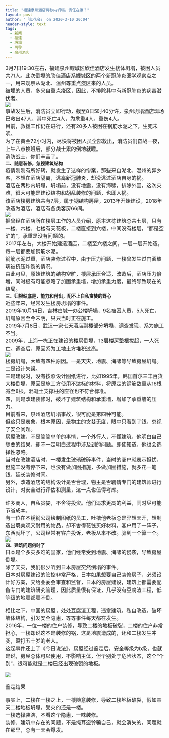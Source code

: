 ```yaml
---
title: "福建泉州酒店两秒内坍塌，责任在谁？"
layout: post
author: "「红花会」 on 2020-3-10 20:04"
header-style: text
tags:
  - 新闻
  - 福建
  - 坍塌
  - 两秒
  - 泉州酒店
---
```


<head></head>
<body>
 <div align="left"> 
  <font style="color:rgb(26, 26, 26)"><font face="-apple-system, BlinkMacSystemFont, &amp;quot"><font size="3">3月7日19:30左右，福建泉州鲤城区欣佳酒店发生楼体坍塌，被困人员共71人。此次倒塌的欣佳酒店系鲤城区的两个新冠肺炎医学观察点之一，用来观察从湖北、温州等重点疫区来的人员。</font></font></font> 
 </div> 
 <div align="left"> 
  <font style="color:rgb(26, 26, 26)"><font face="-apple-system, BlinkMacSystemFont, &amp;quot"><font size="3">被埋的人员，多来自重点疫区，因此，不排除其中有新冠肺炎的病毒潜伏者。</font></font></font> 
 </div> 
 <div align="left"> 
  <font style="color:rgb(26, 26, 26)"><font face="-apple-system, BlinkMacSystemFont, &amp;quot"><font size="3"><img src="https://pic4.zhimg.com/80/v2-794f13752097ed0429403a712a9e25fb_720w.jpg" onload="thumbImg(this)"></font></font></font> 
 </div> 
 <div align="left"> 
  <font style="color:rgb(26, 26, 26)"><font face="-apple-system, BlinkMacSystemFont, &amp;quot"><font size="3">事故发生后，消防员立即行动，截至8日5时40分许，泉州坍塌酒店现场已救出47人，其中死亡4人，为危重4人，重伤4人。</font></font></font> 
 </div> 
 <div align="left"> 
  <font style="color:rgb(26, 26, 26)"><font face="-apple-system, BlinkMacSystemFont, &amp;quot"><font size="3">目前，救援工作仍在进行，还有20多人被困在钢筋水泥之下，生死未明。</font></font></font> 
 </div> 
 <div align="left"> 
  <font style="color:rgb(26, 26, 26)"><font face="-apple-system, BlinkMacSystemFont, &amp;quot"><font size="3">为了在黄金72小时内，尽快将被困人员全部救出，消防员们奋战一夜，上午八点换班后，部分战士累的倒地就睡。</font></font></font> 
 </div> 
 <div align="left"> 
  <font style="color:rgb(26, 26, 26)"><font face="-apple-system, BlinkMacSystemFont, &amp;quot"><font size="3">消防战士，你们辛苦了。</font></font></font> 
 </div>
 <strong>二、随意装修，忽视建筑结构</strong>
 <br> 
 <div align="left"> 
  <font style="color:rgb(26, 26, 26)"><font face="-apple-system, BlinkMacSystemFont, &amp;quot"><font size="3">疫情刚刚有所好转，就发生了这样的惨案，那些来自湖北、温州的异乡客，本想在酒店隔离，逃离新冠肺炎，却没逃过酒店自身的祸。</font></font></font> 
 </div> 
 <div align="left"> 
  <font style="color:rgb(26, 26, 26)"><font face="-apple-system, BlinkMacSystemFont, &amp;quot"><font size="3">酒店在两秒内坍塌，坍塌前，没有地震，没有海啸，排除外因，这次灾难，很大可能是建设结构和胡乱装修的问题，也即人祸。</font></font></font> 
 </div> 
 <div align="left"> 
  <font style="color:rgb(26, 26, 26)"><font face="-apple-system, BlinkMacSystemFont, &amp;quot"><font size="3">该酒店楼房建筑共有7层，属于钢结构房屋，2013年开始建设，2018年改造为酒店，酒店有各类客房66间。</font></font></font> 
 </div>
 <img src="https://pic4.zhimg.com/80/v2-d4ad89661de5191184c73915bf4cf1fb_720w.jpg" onload="thumbImg(this)">
 <br> 
 <div align="left"> 
  <font style="color:rgb(26, 26, 26)"><font face="-apple-system, BlinkMacSystemFont, &amp;quot"><font size="3">据曾经在酒店所在楼层工作的人员介绍，原本这栋建筑总共七层，只有一楼、六楼、七楼有天花板，二楼直接到六楼，中间没有楼层，“都是空旷的”，承重是没有问题的。</font></font></font> 
 </div> 
 <div align="left"> 
  <font style="color:rgb(26, 26, 26)"><font face="-apple-system, BlinkMacSystemFont, &amp;quot"><font size="3">2017年左右，大楼开始建造酒店，二楼至六楼之间，一层一层开始造，每一层都要加钢筋水泥。</font></font></font> 
 </div> 
 <div align="left"> 
  <font style="color:rgb(26, 26, 26)"><font face="-apple-system, BlinkMacSystemFont, &amp;quot"><font size="3">钢筋水泥过重，酒店装修过程中，由于压力问题，一楼曾发生过门窗玻璃被挤压炸裂的情况。</font></font></font> 
 </div> 
 <div align="left"> 
  <font style="color:rgb(26, 26, 26)"><font face="-apple-system, BlinkMacSystemFont, &amp;quot"><font size="3">由此可见，原始建筑的结构空旷，楼层承压合适，改造后，酒店压力倍增，同时极有可能忽略了加固承重墙，增加承重力度，最终导致现在的结局。</font></font></font> 
 </div>
 <strong>三、归根结底是，能力和付出，配不上自私贪婪的野心</strong>
 <br> 
 <div align="left"> 
  <font style="color:rgb(26, 26, 26)"><font face="-apple-system, BlinkMacSystemFont, &amp;quot"><font size="3">近些年来，经常发生楼房坍塌的事件。</font></font></font> 
 </div> 
 <div align="left"> 
  <font style="color:rgb(26, 26, 26)"><font face="-apple-system, BlinkMacSystemFont, &amp;quot"><font size="3">2019年10月14日，吉林白城一办公楼坍塌，9名被困人员，5人死亡，坍塌原因至今未明，只只当时正在施工。</font></font></font> 
 </div> 
 <div align="left"> 
  <font style="color:rgb(26, 26, 26)"><font face="-apple-system, BlinkMacSystemFont, &amp;quot"><font size="3">2019年7月8日，武汉一家七天酒店副楼部分坍塌，调查发现，系为施工不当。</font></font></font> 
 </div> 
 <div align="left"> 
  <font style="color:rgb(26, 26, 26)"><font face="-apple-system, BlinkMacSystemFont, &amp;quot"><font size="3">2009年，上海一栋正在建设的楼房倒塌，13层楼房整根拔起，一人死亡。调查后，原因系为工地土方堆积过高。</font></font></font> 
 </div> 
 <div align="left"> 
  <font style="color:rgb(26, 26, 26)"><font face="-apple-system, BlinkMacSystemFont, &amp;quot"><font size="3"><img src="https://pic1.zhimg.com/80/v2-c3211f717d025c0f64ee2402b7a80f40_720w.jpg" onload="thumbImg(this)"></font></font></font> 
 </div> 
 <div align="left"> 
  <font style="color:rgb(26, 26, 26)"><font face="-apple-system, BlinkMacSystemFont, &amp;quot"><font size="3">楼房坍塌，大致有四种原因。一是天灾，地震、海啸等导致房屋坍塌。二是设计失误。</font></font></font> 
 </div> 
 <div align="left"> 
  <font style="color:rgb(26, 26, 26)"><font face="-apple-system, BlinkMacSystemFont, &amp;quot"><font size="3">三是建设时，没有按照设计图纸进行，比如1995年，韩国首尔三丰百货大楼倒塌，原因是施工方使用不达标的材料，将原定的钢筋数量从16根减至8根，混凝土支撑柱的直径也不符合标准。</font></font></font> 
 </div> 
 <div align="left"> 
  <font style="color:rgb(26, 26, 26)"><font face="-apple-system, BlinkMacSystemFont, &amp;quot"><font size="3">四，则是改建装修时，破坏了建筑结构和承重墙，增加了承重墙的压力。</font></font></font> 
 </div> 
 <div align="left"> 
  <font style="color:rgb(26, 26, 26)"><font face="-apple-system, BlinkMacSystemFont, &amp;quot"><font size="3">目前看来，泉州酒店坍塌事故，很可能是第四种可能。</font></font></font> 
 </div> 
 <div align="left"> 
  <font style="color:rgb(26, 26, 26)"><font face="-apple-system, BlinkMacSystemFont, &amp;quot"><font size="3">但这只是表象，根本原因，是物主的贪婪无度，眼中只看到了钱，忽视了安全问题。</font></font></font> 
 </div> 
 <div align="left"> 
  <font style="color:rgb(26, 26, 26)"><font face="-apple-system, BlinkMacSystemFont, &amp;quot"><font size="3">房屋改建，不是简简单单的事情，一个外行人，不懂建筑，他明白自己想要的结果，却不一定明白过程中涉及到的问题。即使知道，他也会选择性忽略。</font></font></font> 
 </div> 
 <div align="left"> 
  <font style="color:rgb(26, 26, 26)"><font face="-apple-system, BlinkMacSystemFont, &amp;quot"><font size="3">当时在改建酒店时，一楼发生玻璃破碎事件，当时的商户就表示担忧，但施工没有停下来，也没有做加固措施，多做加固措施，就多花一笔钱，延长装修时间。</font></font></font> 
 </div> 
 <div align="left"> 
  <font style="color:rgb(26, 26, 26)"><font face="-apple-system, BlinkMacSystemFont, &amp;quot"><font size="3">另外，改造酒店的结构设计是否合理，物主是否聘请专门的建筑师进行设计，对安全进行评估和测量，这一点也值得考虑。</font></font></font> 
 </div>
 <br> 
 <div align="left"> 
  <font style="color:rgb(26, 26, 26)"><font face="-apple-system, BlinkMacSystemFont, &amp;quot"><font size="3">许多商人，自私贪婪，不舍得投资。他们追求更高的利益，同时尽可能节省成本。</font></font></font> 
 </div> 
 <div align="left"> 
  <font style="color:rgb(26, 26, 26)"><font face="-apple-system, BlinkMacSystemFont, &amp;quot"><font size="3">有一位在不锈钢公司绘制图纸的员工，吐槽他老板总是异想天开，想制造出既美观又耐用的物品，却不舍得花钱买好材料，客户用了一阵子，东西就坏了，公司经常有客户投诉，老板从来不改。骗到一个算一个。</font></font></font> 
 </div> 
 <div align="left"> 
  <font style="color:rgb(26, 26, 26)"><font face="-apple-system, BlinkMacSystemFont, &amp;quot"><font size="3"><img src="https://pic4.zhimg.com/80/v2-e09ce45661050c593202937c80e0648f_720w.jpg" onload="thumbImg(this)"></font></font></font> 
 </div>
 <strong>四、建筑问题何时了</strong>
 <br> 
 <div align="left"> 
  <font style="color:rgb(26, 26, 26)"><font face="-apple-system, BlinkMacSystemFont, &amp;quot"><font size="3">日本是个多灾多难的国家，他们经常受到地震、海啸的侵袭，导致房屋倒塌。</font></font></font> 
 </div> 
 <div align="left"> 
  <font style="color:rgb(26, 26, 26)"><font face="-apple-system, BlinkMacSystemFont, &amp;quot"><font size="3">除了天灾，我们很少听到日本房屋突然倒塌的事件。</font></font></font> 
 </div> 
 <div align="left"> 
  <font style="color:rgb(26, 26, 26)"><font face="-apple-system, BlinkMacSystemFont, &amp;quot"><font size="3">日本对房屋建设的管控非常严格，日本如果想要自己装修房子，必须设计好方案，交给业委会审查和监督，日本的房屋建设，建筑上都需要配备专门的建筑研究管理，因此质量很有保证，几乎没有豆腐渣工程，低等级的地震都震不倒。</font></font></font> 
 </div>
 <br> 
 <div align="left"> 
  <font style="color:rgb(26, 26, 26)"><font face="-apple-system, BlinkMacSystemFont, &amp;quot"><font size="3">相比之下，中国的房屋，处处豆腐渣工程，违章建筑，私自改造，破坏墙体结构，引发安全隐患，等等事件每天都在发生。</font></font></font> 
 </div> 
 <div align="left"> 
  <font style="color:rgb(26, 26, 26)"><font face="-apple-system, BlinkMacSystemFont, &amp;quot"><font size="3">2016年，一位一楼的住户装修，导致二楼的地板破裂，二楼的住户非常担心，一楼却说这不是装修的锅，这是地震造成的，还和二楼发生冲突，殴打五十岁的老人。</font></font></font> 
 </div> 
 <div align="left"> 
  <font style="color:rgb(26, 26, 26)"><font face="-apple-system, BlinkMacSystemFont, &amp;quot"><font size="3">这起事件还上了《今日说法》，房屋经过鉴定后，安全等级为b级，也就是说，房屋总体可以使用，不影响主体，但个别处于危险状态，这个“个别”，很可能就是二楼已经出现破裂的地板。</font></font></font> 
 </div>
 <br> 
 <img src="https://pic2.zhimg.com/80/v2-4cd52d12ff6f74606f90a2b7d8649a3d_720w.jpg" onload="thumbImg(this)">
 <br> 
 <br> 
 <div align="left"> 
  <font style="color:rgb(26, 26, 26)"><font face="-apple-system, BlinkMacSystemFont, &amp;quot"><font size="3">鉴定结果</font></font></font> 
 </div>
 <br> 
 <div align="left"> 
  <font style="color:rgb(26, 26, 26)"><font face="-apple-system, BlinkMacSystemFont, &amp;quot"><font size="3">事实上，二楼在一楼之上，一楼随意装修，导致二楼地板破裂，假如某天二楼地板坍塌，受灾的还是一楼。</font></font></font> 
 </div> 
 <div align="left"> 
  <font style="color:rgb(26, 26, 26)"><font face="-apple-system, BlinkMacSystemFont, &amp;quot"><font size="3">一楼选择装瞎，不看这个隐患，一味装修。</font></font></font> 
 </div> 
 <div align="left"> 
  <font style="color:rgb(26, 26, 26)"><font face="-apple-system, BlinkMacSystemFont, &amp;quot"><font size="3">装修、建筑中存在的问题，不是掩耳盗铃骗自己，就会消失的，问题就在那里，总有一天会爆发。</font></font></font> 
 </div>
 <br> 
 <br> 
 <br>
</body>


